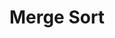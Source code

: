 ---
title: "Merge Sort"
published: true
morea_id: reading-screencast-2d
morea_summary: "Merge sort example"
morea_type: reading
morea_sort_order: 4
morea_url: http://youtu.be/9BI0Lw1kzkE
morea_label:
 - Screencast
---